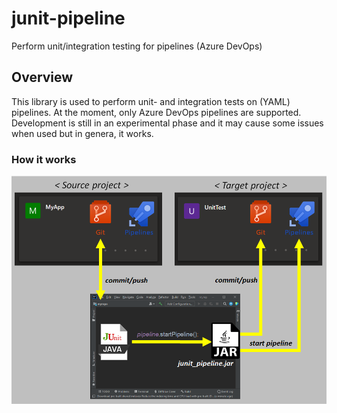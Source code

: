 # junit-pipeline
Perform unit/integration testing for pipelines (Azure DevOps)

## Overview ##
This library is used to perform unit- and integration tests on (YAML) pipelines. At the moment, only Azure DevOps pipelines are supported.
Development is still in an experimental phase and it may cause some issues when used but in genera, it works.

### How it works ###
![no picture](https://github.com/hvmerode/junit-pipeline/blob/main/junit_pipeline.png "how it work")
